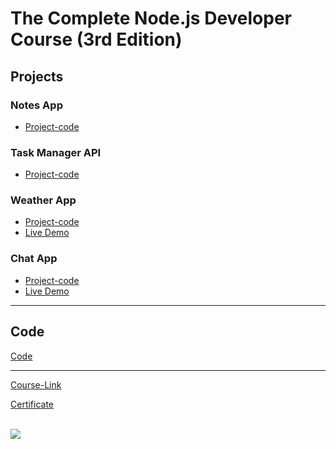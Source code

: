 # The Complete Node.js Developer Course (3rd Edition)
## Projects

### Notes App
- [Project-code](./Projects/Notes-App)
### Task Manager API
- [Project-code](./Projects/Task-Manager-API)
### Weather App
- [Project-code](./Projects/Weather-App)
- [Live Demo](https://weather-app-node-1.herokuapp.com/)
### Chat App
- [Project-code](./Projects/Chat-App)
- [Live Demo]()

---
## Code
[Code](Code)

---
[Course-Link](https://www.udemy.com/course/the-complete-nodejs-developer-course-2/)<br>

[Certificate](https://www.udemy.com/certificate/UC-ca7b2ba8-a762-4b00-8963-420915d85aba/)

<br><img src="https://udemy-certificate.s3.amazonaws.com/image/UC-ca7b2ba8-a762-4b00-8963-420915d85aba.jpg?v=1660509700000" />

